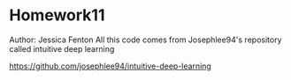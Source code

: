 # Homework11
Author: Jessica Fenton
All this code comes from Josephlee94's repository called intuitive deep learning

https://github.com/josephlee94/intuitive-deep-learning
